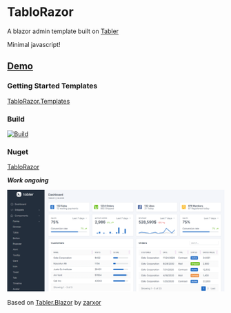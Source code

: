 # TabloRazor
A blazor admin template built on [Tabler](https://preview.tabler.io/)

Minimal javascript!

## [Demo](https://TabloRazor.github.io/TabloRazor)

### Getting Started Templates
[TabloRazor.Templates](https://github.com/TabloRazor/TabloRazor.Templates)

### Build 
[![Build](https://github.com/TabloRazor/TabloRazor/actions/workflows/ci.yml/badge.svg)](https://github.com/TabloRazor/TabloRazor/actions/workflows/ci.yml?branch=master)
### Nuget
[TabloRazor](https://www.nuget.org/packages/TabloRazor/)

***Work ongoing***


![Alt text](TabloRazorDashbord.png?raw=true "Dashboard")

Based on [Tabler.Blazor](https://github.com/zarxor/Tabler.Blazor) by [zarxor](https://github.com/zarxor)

